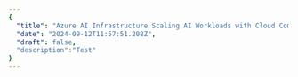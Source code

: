 ```yaml
---
{
  "title": "Azure AI Infrastructure Scaling AI Workloads with Cloud Computing",
  "date": "2024-09-12T11:57:51.208Z",
  "draft": false,
  "description":"Test"
}
---
```

        